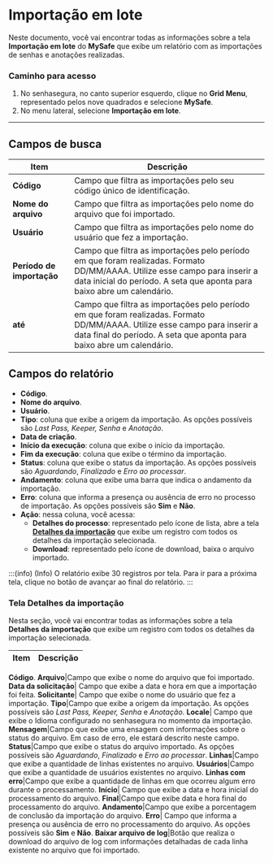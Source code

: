 # Importação em lote

Neste documento, você vai encontrar todas as informações sobre a tela **Importação em lote** do **MySafe** que exibe um relatório com as importações de senhas e anotações realizadas.

### Caminho para acesso

1. No senhasegura, no canto superior esquerdo, clique no **Grid Menu**, representado pelos nove quadrados e selecione **MySafe**.
2. No menu lateral, selecione **Importação em lote**.


***

## Campos de busca

|**Item**|**Descrição**|
|---|---|
**Código**| Campo que filtra as importações pelo seu código único de identificação.
**Nome do arquivo**|Campo que filtra as importações pelo nome do arquivo que foi importado.
**Usuário**| Campo que filtra as importações pelo nome do usuário que fez a importação.
**Período de importação**|Campo que filtra as importações pelo período em que foram realizadas. Formato DD/MM/AAAA. Utilize esse campo para inserir a data inicial do período. A seta que aponta para baixo abre um calendário.
**até**|Campo que filtra as importações pelo período em que foram realizadas. Formato DD/MM/AAAA. Utilize esse campo para inserir a data final do período. A seta que aponta para baixo abre um calendário.

## Campos do relatório

* **Código**.
* **Nome do arquivo**.
* **Usuário**.
* **Tipo**: coluna que exibe a origem da importação. As opções possíveis são *Last Pass, Keeper, Senha* e *Anotação*.
* **Data de criação**.
* **Início da execução**: coluna que exibe o início da importação.
* **Fim da execução**: coluna que exibe o término da importação.
* **Status**: coluna que exibe o status da importação. As opções possíveis são *Aguardando*,  *Finalizado* e *Erro ao processar*.
* **Andamento**: coluna que exibe uma barra que indica o andamento da importação.
* **Erro**: coluna que informa a presença ou ausência de erro no processo de importação. As opções possíveis são **Sim** e **Não**.
* **Ação**: nessa coluna, você acessa:
    * **Detalhes do processo**: representado pelo ícone de lista, abre a tela **[Detalhes da importação](/v3-33/docs/pt/mysafe-import-process-details#tela-detalhes-da-importação)** que exibe um registro com todos os detalhes da importação selecionada.
    * **Download**: representado pelo ícone de download, baixa o arquivo importado.

:::(info) (Info)
O relatório exibe 30 registros por tela. Para ir para a próxima tela, clique no botão de avançar ao final do relatório.
:::

### Tela Detalhes da importação

Nesta seção, você vai encontrar todas as informações sobre a tela **Detalhes da importação** que exibe um registro com todos os detalhes da importação selecionada.

|**Item**|**Descrição**|
|---|---|
**Código**.
**Arquivo**|Campo que exibe o nome do arquivo que foi importado.
**Data da solicitação**| Campo que exibe a data e hora em que a importação foi feita.
**Solicitante**| Campo que exibe o nome do usuário que fez a importação.
**Tipo**|Campo que exibe a origem da importação. As opções possíveis são *Last Pass, Keeper, Senha* e *Anotação*.
**Locale**| Campo que exibe o Idioma configurado no senhasegura no momento da importação.
**Mensagem**|Campo que exibe uma ensagem com informações sobre o status do arquivo. Em caso de erro, ele estará descrito neste campo.
**Status**|Campo que exibe o status do arquivo importado. As opções possíveis são *Aguardando*,  *Finalizado* e *Erro ao processar*.
**Linhas**|Campo que exibe a quantidade de linhas existentes no arquivo.
**Usuários**|Campo que exibe a quantidade de usuários existentes no arquivo.
**Linhas com erro**|Campo que exibe a quantidade de linhas em que ocorreu algum erro durante o processamento.
**Início**| Campo que exibe a data e hora inicial do processamento do arquivo.
**Final**|Campo que exibe data e hora final do processamento do arquivo.
**Andamento**|Campo que exibe a porcentagem de conclusão da importação do arquivo.
**Erro**| Campo que informa a presença ou ausência de erro no processamento do arquivo. As opções possíveis são **Sim** e **Não**.
**Baixar arquivo de log**|Botão que realiza o download do arquivo de log com informações detalhadas de cada linha existente no arquivo que foi importado.
